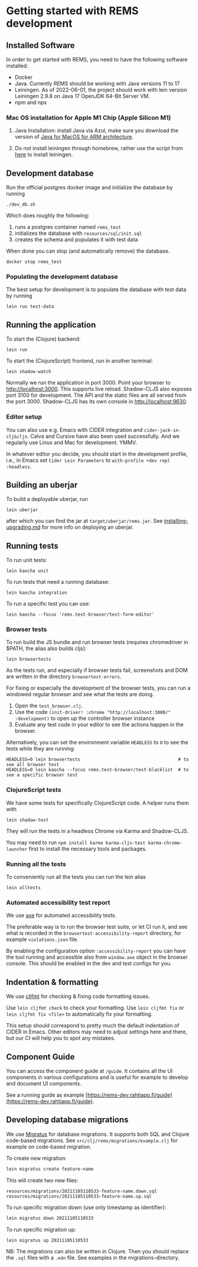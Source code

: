 # Getting started with REMS development

## Installed Software

In order to get started with REMS, you need to have the following software installed:

   - Docker
   - Java. Currently REMS should be working with Java versions 11 to 17
   - Leiningen. As of 2022-06-01, the project should work with lein version Leiningen 2.9.8 on Java 17 OpenJDK 64-Bit Server VM.
   - npm and npx

### Mac OS installation for Apple M1 Chip (Apple Silicon M1)

1. Java Installation: install Java via Azul, make sure you download the version of [Java for MacOS for ARM architecture](https://www.azul.com/downloads/zulu-community/?os=macos&architecture=arm-64-bit&package=jdk).
 
2. Do not install leiningen through homebrew, rather use the script from [here](https://purelyfunctional.tv/guide/how-to-install-clojure/#mac-leiningen) to install leiningen.

## Development database

Run the official postgres docker image and initialize the database by running

```
./dev_db.sh
```

Which does roughly the following:

1. runs a postgres container named `rems_test`
2. initializes the database with `resources/sql/init.sql`
3. creates the schema and populates it with test data

When done you can stop (and automatically remove) the database.

```
docker stop rems_test
```

### Populating the development database

The best setup for development is to populate the database with test data by running

```
lein run test-data
```

## Running the application

To start the (Clojure) backend:

```
lein run
```

To start the (ClojureScript) frontend, run in another terminal:

```
lein shadow-watch
```

Normally we run the application in port 3000. Point your browser to <http://localhost:3000>.
This supports live reload. Shadow-CLJS also exposes port 3100 for development.
The API and the static files are all served from the port 3000.
Shadow-CLJS has its own console in <http://localhost:9630>.

### Editor setup

You can also use e.g. Emacs with CIDER integration and `cider-jack-in-clj&cljs`. Calva and Cursive have also been used successfully. And we regularly use Linux and Mac for development. YMMV.

In whatever editor you decide, you should start in the development profile, i.e., in Emacs set `Cider Lein Parameters` to `with-profile +dev repl :headless`.

## Building an uberjar

To build a deployable uberjar, run

```
lein uberjar
```

after which you can find the jar at `target/uberjar/rems.jar`. See [installing-upgrading.md](installing-upgrading.md) for more info on deploying an uberjar.

## Running tests

To run unit tests:

```
lein kaocha unit
```

To run tests that need a running database:

```
lein kaocha integration
```

To run a specific test you can use:

```
lein kaocha --focus 'rems.test-browser/test-form-editor'
```

### Browser tests

To run build the JS bundle and run browser tests (requires chromedriver in $PATH, the alias also builds cljs):

```
lein browsertests
```

As the tests run, and especially if browser tests fail, screenshots and DOM are written in the directory `browsertest-errors`.

For fixing or especially the development of the browser tests, you can run a windowed regular browser and see what the tests are doing.

1. Open the `test_browser.clj`.
2. Use the code `(init-driver! :chrome "http://localhost:3000/" :development)` to open up the controller browser instance
3. Evaluate any test code in your editor to see the actions happen in the browser.

Alternatively, you can set the environment variable `HEADLESS` to `0` to see the tests while they are running:

```
HEADLESS=0 lein browsertests                                     # to see all browser test
HEADLESS=0 lein kaocha --focus rems.test-browser/test-blacklist  # to see a specific browser test
```

### ClojureScript tests

We have some tests for specifically ClojureScript code. A helper runs them with

```
lein shadow-test
```

They will run the tests in a headless Chrome via Karma and Shadow-CLJS.

You may need to run `npm install karma karma-cljs-test karma-chrome-launcher` first to install the necessary tools and packages.

### Running all the tests

To conveniently run all the tests you can run the lein alias

```
lein alltests
```

### Automated accessibility test report

We use [axe](https://www.deque.com/axe/) for automated accessibility tests.

The preferable way is to run the browser test suite, or let CI run it, and see what is recorded in the `browsertest-accessibility-report` directory, for example `violations.json` file.

By enabling the configuration option `:accessibility-report` you can have the tool running and accessible also from `window.axe` object in the browser console. This should be enabled in the dev and test configs for you.

## Indentation & formatting

We use [cljfmt](https://github.com/weavejester/cljfmt) for checking & fixing code formatting issues.

Use `lein cljfmt check` to check your formatting. Use `lein cljfmt
fix` or `lein cljfmt fix <file>` to automatically fix your formatting.

This setup should correspond to pretty much the default indentation of CIDER in Emacs. Other editors may need to adjust settings here and there, but our CI will help you to spot any mistakes.

## Component Guide

You can access the component guide at `/guide`. It contains all the UI
components in various configurations and is useful for example to develop and document UI components.

See a running guide as example [https://rems-dev.rahtiapp.fi/guide](https://rems-dev.rahtiapp.fi/guide).

## Developing database migrations

We use [Migratus](https://github.com/yogthos/migratus) for database migrations. It supports both SQL and Clojure code-based migrations. See `src/clj/rems/migrations/example.clj` for example on code-based migration.

To create new migration:

```sh
lein migratus create feature-name
```

This will create two new files:
```
resources/migrations/20211105110533-feature-name.down.sql
resources/migrations/20211105110533-feature-name.up.sql
```

To run specific migration down (use only timestamp as identifier):
```sh
lein migratus down 20211105110533
```

To run specific migration up:
```sh
lein migratus up 20211105110533
```

NB: The migrations can also be written in Clojure. Then you should replace the `.sql` files with a `.edn` file. See examples in the migrations-directory.
